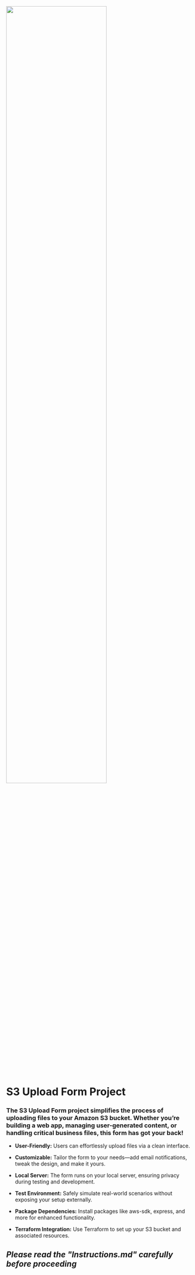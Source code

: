 

<img src="https://github.com/mindmotivate/S3_Upload_Form/assets/130941970/f946ed7c-c25f-4a5f-84f2-d32a0f0fb92c" width="73%" height="auto">

# S3 Upload Form Project

### The S3 Upload Form project simplifies the process of uploading files to your Amazon S3 bucket. Whether you’re building a web app, managing user-generated content, or handling critical business files, this form has got your back!

- **User-Friendly:** Users can effortlessly upload files via a clean interface.
- **Customizable:** Tailor the form to your needs—add email notifications, tweak the design, and make it yours.
- **Local Server:** The form runs on your local server, ensuring privacy during testing and development.
- **Test Environment:** Safely simulate real-world scenarios without exposing your setup externally.


- **Package Dependencies:** Install packages like aws-sdk, express, and more for enhanced functionality.
- **Terraform Integration:** Use Terraform to set up your S3 bucket and associated resources.

## ***Please read the "Instructions.md" carefully before proceeding***
